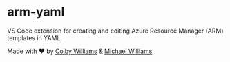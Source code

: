 # arm-yaml
VS Code extension for creating and editing Azure Resource Manager (ARM) templates in YAML.


Made with :heart: by [Colby Williams](https://github.com/colbylwilliams) & [Michael Williams](https://github.com/flusharcade)
